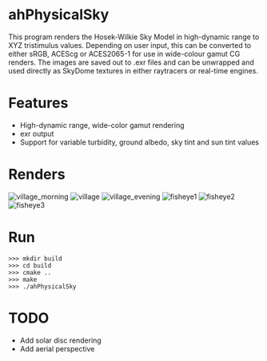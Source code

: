 # ahPhysicalSky
This program renders the Hosek-Wilkie Sky Model in high-dynamic range to XYZ tristimulus values. Depending on user input, this can be converted to either sRGB, ACEScg or ACES2065-1 for use in wide-colour gamut CG renders. The images are saved out to .exr files and can be unwrapped and used directly as SkyDome textures in either raytracers or real-time engines.

# Features
* High-dynamic range, wide-color gamut rendering
* exr output
* Support for variable turbidity, ground albedo, sky tint and sun tint values

# Renders
![village_morning](https://user-images.githubusercontent.com/10408010/48678182-a06e0300-eb77-11e8-8269-9990764cf30b.png)
![village](https://user-images.githubusercontent.com/10408010/48678185-a95ed480-eb77-11e8-80ac-90f5225b3fd5.png)
![village_evening](https://user-images.githubusercontent.com/10408010/48678188-b24fa600-eb77-11e8-98d7-3cf262d4b48f.png)
![fisheye1](https://user-images.githubusercontent.com/10408010/48678247-add7bd00-eb78-11e8-9ac8-e418ee4225bf.png)
![fisheye2](https://user-images.githubusercontent.com/10408010/48678255-b7612500-eb78-11e8-8fef-09cf0066ee5c.png)
![fisheye3](https://user-images.githubusercontent.com/10408010/48678258-bc25d900-eb78-11e8-8078-ca904802678d.png)

# Run

```
>>> mkdir build
>>> cd build
>>> cmake ..
>>> make
>>> ./ahPhysicalSky
```

# TODO
* Add solar disc rendering
* Add aerial perspective
